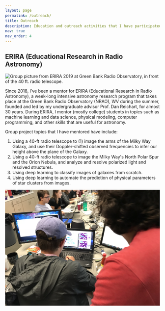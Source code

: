 ```yaml
---
layout: page
permalink: /outreach/
title: Outreach
description: Education and outreach activities that I have participated in.
nav: true
nav_order: 4
---
```


## ERIRA (Educational Research in Radio Astronomy)

![Group picture from ERIRA 2019 at Green Bank Radio Observatory, in front of the 40 ft. radio telescope.](../assets/img/group.JPG)

Since 2018, I’ve been a mentor for ERIRA (Educational Research in Radio Astronomy), a week-long intensive astronomy research program that takes place at the Green Bank Radio Observatory (NRAO), WV during the summer, founded and led by my undergraduate advisor Prof. Dan Reichart, for almost 30 years. During ERIRA, I mentor (mostly college) students in topics such as machine learning and data science, physical modeling, computer programming, and other skills that are useful for astronomy.

Group project topics that I have mentored have include:
1. Using a 40-ft radio telescope to (1) image the arms of the Milky Way Galaxy, and use their Doppler-shifted observed frequencies to infer our height above the plane of the Galaxy.
2. Using a 40-ft radio telescope to image the Milky Way's North Polar Spur and the Orion Nebula, and analyze and resolve polarized light and resolved structures.
3. Using deep learning to classify images of galaxies from scratch.
4. Using deep learning to automate the prediction of physical parameters of star clusters from images.

![Me teaching a student how to use radio telescope analysis software.](../assets/img/erira_thesetup_2.JPG)